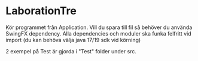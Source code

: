 # LaborationTre

Kör programmet från Application.
Vill du spara till fil så behöver du använda SwingFX dependency. Alla dependencies och moduler ska funka felfritt vid import (du kan behöva välja java 17/19 sdk  vid körning)

2 exempel på Test är gjorda i "Test" folder under src.
